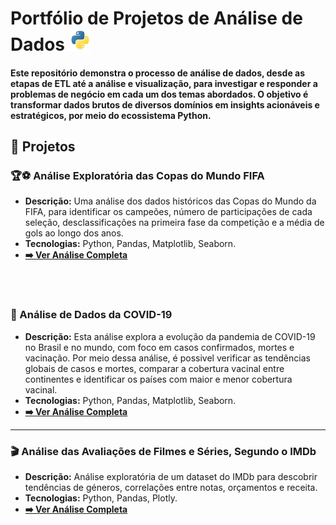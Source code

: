 # Portfólio de Projetos de Análise de Dados <img src="https://raw.githubusercontent.com/devicons/devicon/master/icons/python/python-original.svg" alt="Python" width="35" height="35"/>

<h4> Este repositório demonstra o processo de análise de dados, desde as etapas de ETL até a análise e visualização, para investigar e responder a problemas de negócio em cada um dos temas abordados. O objetivo é transformar dados brutos de diversos domínios em insights acionáveis e estratégicos, por meio do ecossistema Python.</h4>

## 🚀 Projetos

### 🏆⚽ Análise Exploratória das Copas do Mundo FIFA
- **Descrição:** Uma análise dos dados históricos das Copas do Mundo da FIFA, para identificar os campeões, número de participações de cada seleção, desclassificações na primeira fase da competição e a média de gols ao longo dos anos.
- **Tecnologias:** Python, Pandas, Matplotlib, Seaborn.
- **[➡️ Ver Análise Completa](./Análise%20Copas%20do%20Mundo%20FIFA/Fifa_World_Cups.ipynb)**

<br>
<br>

### 🦠 Análise de Dados da COVID-19
- **Descrição:** Esta análise explora a evolução da pandemia de COVID-19 no Brasil e no mundo, com foco em casos confirmados, mortes e vacinação. Por meio dessa análise, é possivel verificar as tendências globais de casos e mortes, comparar a cobertura vacinal entre continentes e identificar os países com maior e menor cobertura vacinal.
- **Tecnologias:** Python, Pandas, Matplotlib, Seaborn.
- [**➡️ Ver Análise Completa**](./Projeto%20COVID-19/covid_19.ipynb)

---

### 🎬 Análise das Avaliações de Filmes e Séries, Segundo o IMDb
- **Descrição:** Análise exploratória de um dataset do IMDb para descobrir tendências de géneros, correlações entre notas, orçamentos e receita.
- **Tecnologias:** Python, Pandas, Plotly.
- **[➡️ Ver Análise Completa](./Projeto%20IMDb/IMDb.ipynb)**



